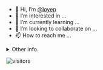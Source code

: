 - 👋 Hi, I’m [@loyep](https://github.com/loyep)
- 👀 I’m interested in ...
- 🌱 I’m currently learning ...
- 💞️ I’m looking to collaborate on ...
- 📫 How to reach me ...

<details>
  <summary>Other info.</summary>
  <br>

<!--START_SECTION:waka-->

```txt
TypeScript       6 hrs 39 mins   ██████████░░░░░░░░░░░░░░░   40.52 %
JSON             3 hrs 31 mins   █████▒░░░░░░░░░░░░░░░░░░░   21.45 %
Vue.js           3 hrs 10 mins   ████▓░░░░░░░░░░░░░░░░░░░░   19.30 %
Docker           39 mins         █░░░░░░░░░░░░░░░░░░░░░░░░   04.00 %
JavaScript       38 mins         █░░░░░░░░░░░░░░░░░░░░░░░░   03.87 %
```

<!--END_SECTION:waka-->

</details>

![visitors](https://visitor-badge.glitch.me/badge?page_id=loyep.loyep)
